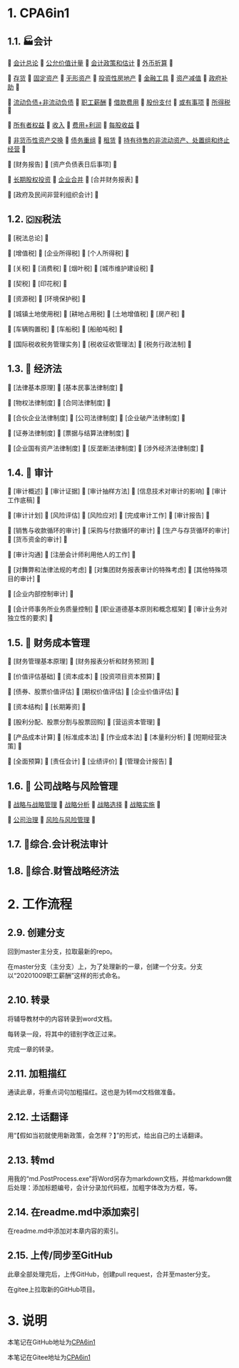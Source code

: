 # 1. CPA6in1

## 1.1. :factory:会计

:corn: [会计总论](CPA6in1/1会计/会计总论.md) :corn: [公允价值计量](CPA6in1/1会计/公允价值计量.md) :corn: [会计政策和估计](CPA6in1/1会计/会计政策和估计.md) :corn: [外币折算](CPA6in1/1会计/外币折算.md) :honey_pot: 

:corn: [存货](CPA6in1/1会计/资产.存货.md) :corn: [固定资产](CPA6in1/1会计/资产.固定资产.md) :corn: [无形资产](CPA6in1/1会计/资产.无形资产.md) :corn: [投资性房地产](CPA6in1/1会计/资产.投资性房地产.md) :corn: [金融工具](CPA6in1/1会计/资产.金融工具.md) :corn: [资产减值](CPA6in1/1会计/资产.资产减值.md) :corn: [政府补助](CPA6in1/1会计/政府补助.md) :honey_pot:

:corn: [流动负债+非流动负债](CPA6in1/1会计/负债.流动负债+非流动负债.md) :corn: [职工薪酬](CPA6in1/1会计/负债.职工薪酬.md) :corn: [借款费用](CPA6in1/1会计/负债.借款费用.md) :corn: [股份支付](CPA6in1/1会计/负债.股份支付.md) :corn: [或有事项](CPA6in1/1会计/负债.或有事项.md) :corn: [所得税](CPA6in1/1会计/所得税.md) :honey_pot:

:corn: [所有者权益](CPA6in1/1会计/所有者权益.md) :corn: [收入](CPA6in1/1会计/收入.md) :corn: [费用+利润](CPA6in1/1会计/费用+利润.md) :corn: [每股收益](CPA6in1/1会计/每股收益.md) :honey_pot:

:corn: [非货币性资产交换](CPA6in1/1会计/特殊.非货币性资产交换.md) :corn: [债务重组](CPA6in1/1会计/特殊.债务重组.md) :corn: [租赁](CPA6in1/1会计/特殊.租赁.md) :corn: [持有待售的非流动资产、处置组和终止经营](CPA6in1/1会计/特殊.持有待售的非流动资产、处置组和终止经营.md) :honey_pot:

:corn: [财务报告] :corn: [资产负债表日后事项] :honey_pot:

:corn: [长期股权投资](CPA6in1/1会计/资产.长期股权投资.md) :corn: [企业合并](CPA6in1/1会计/企业合并.md) :corn: [合并财务报表] :honey_pot:

:corn: [政府及民间非营利组织会计] :honey_pot:

## 1.2. :cn:税法

:corn: [税法总论] :honey_pot:

:corn: [增值税] :corn: [企业所得税] :corn: [个人所得税] :honey_pot:

:corn: [关税] :corn: [消费税] :corn: [烟叶税] :corn: [城市维护建设税] :honey_pot:

:corn: [契税] :corn: [印花税] :honey_pot:

:corn: [资源税] :corn: [环境保护税] :honey_pot:

:corn: [城镇土地使用税] :corn: [耕地占用税] :corn: [土地增值税] :corn: [房产税] :honey_pot:

:corn: [车辆购置税] :corn: [车船税] :corn: [船舶吨税] :honey_pot:

:corn: [国际税收税务管理实务] :corn: [税收征收管理法] :corn: [税务行政法制] :honey_pot:

## 1.3. :triangular_ruler: 经济法

:corn: [法律基本原理] :corn: [基本民事法律制度] :honey_pot:

:corn: [物权法律制度] :corn: [合同法律制度] :honey_pot:

:corn: [合伙企业法律制度] :corn: [公司法律制度] :corn: [企业破产法律制度] :honey_pot:

:corn: [证券法律制度] :corn: [票据与结算法律制度] :honey_pot:

:corn: [企业国有资产法律制度] :corn: [反垄断法律制度] :corn: [涉外经济法律制度] :honey_pot:

## 1.4. :mag_right: 审计

:corn: [审计概述] :corn: [审计证据] :corn: [审计抽样方法] :corn: [信息技术对审计的影响] :corn: [审计工作底稿] :honey_pot:

:corn: [审计计划] :corn: [风险评估] :corn: [风险应对] :corn: [完成审计工作] :corn: [审计报告] :honey_pot:

:corn: [销售与收款循环的审计] :corn: [采购与付款循环的审计] :corn: [生产与存货循环的审计] :corn: [货币资金的审计] :honey_pot:

:corn: [审计沟通] :corn: [注册会计师利用他人的工作] :honey_pot:

:corn: [对舞弊和法律法规的考虑] :corn: [对集团财务报表审计的特殊考虑] :corn: [其他特殊项目的审计] :honey_pot:

:corn: [企业内部控制审计] :honey_pot:

:corn: [会计师事务所业务质量控制] :corn: [职业道德基本原则和概念框架] :corn: [审计业务对独立性的要求] :honey_pot:

## 1.5. :telescope: 财务成本管理

:corn: [财务管理基本原理] :corn: [财务报表分析和财务预测] :honey_pot:

:corn: [价值评估基础] :corn: [资本成本] :corn: [投资项目资本预算] :honey_pot:

:corn: [债券、股票价值评估] :corn: [期权价值评估] :corn: [企业价值评估] :honey_pot:

:corn: [资本结构] :corn: [长期筹资] :honey_pot:

:corn: [股利分配、股票分割与股票回购] :corn: [营运资本管理] :honey_pot:

:corn: [产品成本计算] :corn: [标准成本法] :corn: [作业成本法] :corn: [本量利分析] :corn: [短期经营决策] :honey_pot:

:corn: [全面预算] :corn: [责任会计] :corn: [业绩评价] :corn: [管理会计报告] :honey_pot:

## 1.6. :seat: 公司战略与风险管理

:corn: [战略与战略管理](CPA6in1/6战略/战略与战略管理.md) :corn: [战略分析](CPA6in1/6战略/战略分析.md) :corn: [战略选择](CPA6in1/6战略/战略选择.md) :corn: [战略实施](CPA6in1/6战略/战略实施.md) :honey_pot:

:corn: [公司治理](CPA6in1/6战略/公司治理.md) :corn: [风险与风险管理](CPA6in1/6战略/风险与风险管理.md) :honey_pot:

## 1.7. :gem:综合.会计税法审计

## 1.8. :crystal_ball:综合.财管战略经济法

# 2. 工作流程

## 2.9. 创建分支

回到master主分支，拉取最新的repo。

在master分支（主分支）上，为了处理新的一章，创建一个分支。分支以“20201009职工薪酬”这样的形式命名。

## 2.10. 转录

将辅导教材中的内容转录到word文档。

每转录一段，将其中的错别字改正过来。

完成一章的转录。

## 2.11. 加粗描红

通读此章，将重点词句加粗描红。这也是为转md文档做准备。

## 2.12. 土话翻译

用“【假如当初就使用新政策，会怎样？】”的形式，给出自己的土话翻译。

## 2.13. 转md

用我的“md.PostProcess.exe”将Word另存为markdown文档，并给markdown做后处理：添加标题编号，会计分录加代码框，加粗字体改为方框，等。

## 2.14. 在readme.md中添加索引

在readme.md中添加对本章内容的索引。

## 2.15. 上传/同步至GitHub

此章全部处理完后，上传GitHub，创建pull request，合并至master分支。

在gitee上拉取新的GitHub项目。

# 3. 说明

本笔记在GitHub地址为[CPA6in1](https://github.com/bitzhuwei/CPA6in1)

本笔记在Gitee地址为[CPA6in1](https://gitee.com/bookcases/CPA6in1)
